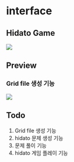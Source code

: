 # interface

## Hidato Game
![](https://i.imgur.com/oPvlTDz.png)

## Preview

### Grid file 생성 기능
![](https://i.imgur.com/u3LU0XD.png)


## Todo

1. Grid file 생성 기능
1. hidato 문제 생성 기능
1. 문제 풀이 기능
1. hidato 게임 플레이 기능
